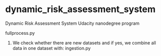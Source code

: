# dynamic_risk_assessment_system
Dynamic Risk Assessment System
Udacity nanodegree program



fullprocess.py
1. We check whether there are new datasets and if yes, we combine all data in one dataset with:
	ingestion.py
